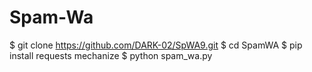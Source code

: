 # Spam-Wa
$ git clone https://github.com/DARK-02/SpWA9.git $ cd SpamWA $ pip install requests mechanize $ python spam_wa.py
